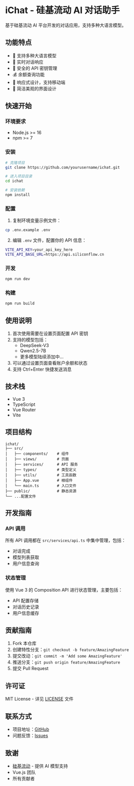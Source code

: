 # iChat - 硅基流动 AI 对话助手

基于硅基流动 AI 平台开发的对话应用，支持多种大语言模型。

## 功能特点

- 🚀 支持多种大语言模型
- 💫 实时对话响应
- 🔐 安全的 API 密钥管理
- 💰 余额查询功能
- 📱 响应式设计，支持移动端
- 🌈 简洁美观的界面设计

## 快速开始

### 环境要求

- Node.js >= 16
- npm >= 7

### 安装

```bash
# 克隆项目
git clone https://github.com/yourusername/ichat.git

# 进入项目目录
cd ichat

# 安装依赖
npm install
```

### 配置

1. 复制环境变量示例文件：
```bash
cp .env.example .env
```

2. 编辑 `.env` 文件，配置你的 API 信息：
```bash
VITE_API_KEY=your_api_key_here
VITE_API_BASE_URL=https://api.siliconflow.cn
```

### 开发

```bash
npm run dev
```

### 构建

```bash
npm run build
```

## 使用说明

1. 首次使用需要在设置页面配置 API 密钥
2. 支持的模型包括：
   - DeepSeek-V3
   - Qwen2.5-7B
   - 更多模型陆续添加中...
3. 可以通过设置页面查看账户余额和状态
4. 支持 Ctrl+Enter 快捷发送消息

## 技术栈

- Vue 3
- TypeScript
- Vue Router
- Vite

## 项目结构

```
ichat/
├── src/
│   ├── components/    # 组件
│   ├── views/         # 页面
│   ├── services/      # API 服务
│   ├── types/         # 类型定义
│   ├── utils/         # 工具函数
│   ├── App.vue        # 根组件
│   └── main.ts        # 入口文件
├── public/            # 静态资源
└── ...配置文件
```

## 开发指南

### API 调用

所有 API 调用都在 `src/services/api.ts` 中集中管理，包括：
- 对话完成
- 模型列表获取
- 用户信息查询

### 状态管理

使用 Vue 3 的 Composition API 进行状态管理，主要包括：
- API 配置存储
- 对话历史记录
- 用户信息缓存

## 贡献指南

1. Fork 本仓库
2. 创建特性分支：`git checkout -b feature/AmazingFeature`
3. 提交改动：`git commit -m 'Add some AmazingFeature'`
4. 推送分支：`git push origin feature/AmazingFeature`
5. 提交 Pull Request

## 许可证

MIT License - 详见 [LICENSE](LICENSE) 文件

## 联系方式

- 项目地址：[GitHub](https://github.com/acgurl/ichat)
- 问题反馈：[Issues](https://github.com/acgurl/ichat/issues)

## 致谢

- [硅基流动](https://www.siliconflow.cn) - 提供 AI 模型支持
- Vue.js 团队
- 所有贡献者
